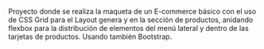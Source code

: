Proyecto donde se realiza la maqueta de un E-commerce básico con el uso de CSS Grid para el Layout genera y en la sección de productos, anidando flexbox para la distribución de elementos del menú lateral y dentro de las tarjetas de productos. Usando también Bootstrap.

